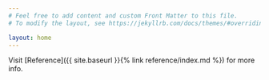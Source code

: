 ```yaml
---
# Feel free to add content and custom Front Matter to this file.
# To modify the layout, see https://jekyllrb.com/docs/themes/#overriding-theme-defaults

layout: home
---
```


Visit [Reference]({{ site.baseurl }}{% link reference/index.md %}) for more info.

